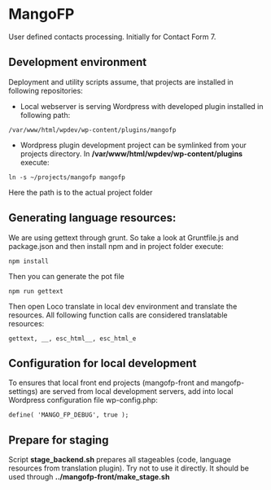 # MangoFP
User defined contacts processing.
Initially for Contact Form 7.

## Development environment
Deployment and utility scripts assume, that projects are installed in following repositories:
* Local webserver is serving Wordpress with developed plugin installed in following path:
```
/var/www/html/wpdev/wp-content/plugins/mangofp
```
* Wordpress plugin development project can be symlinked from your projects directory.
In **/var/www/html/wpdev/wp-content/plugins** execute:
```
ln -s ~/projects/mangofp mangofp
```
Here the path is to the actual project folder

## Generating language resources:
We are using gettext through grunt. So take a look at Gruntfile.js and package.json and then install npm and in project folder execute:

```
npm install
```
Then you can generate the pot file

```
npm run gettext
```

Then open Loco translate in local dev environment and translate the resources. All following function calls are considered translatable resources:
```
gettext, __, esc_html__, esc_html_e
```

## Configuration for local development
To ensures that local front end projects (mangofp-front and mangofp-settings) are served from local development servers, add into local Wordpress configuration file wp-config.php:

	define( 'MANGO_FP_DEBUG', true );

## Prepare for staging
Script **stage_backend.sh** prepares all stageables (code, language resources from translation plugin). Try not to use it directly. It should be used through **../mangofp-front/make_stage.sh**
